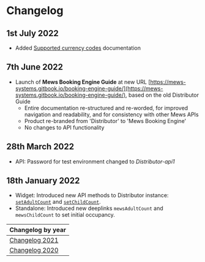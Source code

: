 # Changelog

## 1st July 2022

* Added [Supported currency codes](../booking-engine-api/guidelines/supported-currency-codes.md) documentation

## 7th June 2022

* Launch of __Mews Booking Engine Guide__ at new URL [https://mews-systems.gitbook.io/booking-engine-guide/](https://mews-systems.gitbook.io/booking-engine-guide/), based on the old Distributor Guide
  * Entire documentation re-structured and re-worded, for improved navigation and readability, and for consistency with other Mews APIs
  * Product re-branded from 'Distributor' to 'Mews Booking Engine'
  * No changes to API functionality

## 28th March 2022

* API: Password for test environment changed to _Distributor-api1_

## 18th January 2022

* Widget: Introduced new API methods to Distributor instance: [`setAdultCount`](../booking-engine-widget/reference.md) and [`setChildCount`](../booking-engine-widget/reference.md).
* Standalone: Introduced new deeplinks `mewsAdultCount` and `mewsChildCount` to set initial occupancy.

| Changelog by year |
| :-- |
| [Changelog 2021](changelog2021.md) |
| [Changelog 2020](changelog2020.md) |
